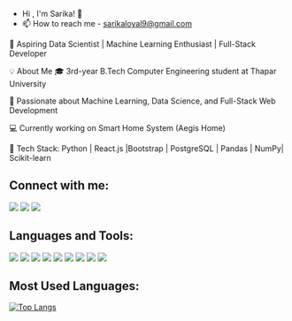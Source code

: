 - Hi , I'm Sarika! 👋
- 📫 How to reach me - sarikaloyal9@gmail.com
  
🚀 Aspiring Data Scientist | Machine Learning Enthusiast | Full-Stack Developer

💡 About Me
🎓 3rd-year B.Tech Computer Engineering student at Thapar University

🧠 Passionate about Machine Learning, Data Science, and Full-Stack Web Development

💻 Currently working on Smart Home System (Aegis Home)

📌 Tech Stack: Python | React.js |Bootstrap | PostgreSQL |  Pandas |  NumPy| Scikit-learn 

## Connect with me:
<p align="left">

<a href="https://www.linkedin.com/in/sarika-loyal-6ba916214/" target="blank"><img src="https://img.shields.io/badge/-LinkedIn-0077B5?style=flat&logo=linkedin&logoColor=white"/></a>
<a href="https://www.instagram.com/_sarikaa.9/" target="blank"><img src="https://img.shields.io/badge/-Instagram-E4405F?style=flat&logo=instagram&logoColor=white"/></a>
<a href="https://github.com/Sarikaa9" target="blank"><img src="https://img.shields.io/badge/-GitHub-181717?style=flat&logo=github&logoColor=white"/></a>
</p>

## Languages and Tools:
<p align="left">
<img src="https://img.shields.io/badge/-Python-3776AB?style=flat&logo=python&logoColor=white"/>
<img src="https://img.shields.io/badge/-JavaScript-F7DF1E?style=flat&logo=javascript&logoColor=black"/>
<img src="https://img.shields.io/badge/-React-61DAFB?style=flat&logo=react&logoColor=black"/>
<img src="https://img.shields.io/badge/-Node.js-339933?style=flat&logo=node.js&logoColor=white"/>
<img src="https://img.shields.io/badge/-Flask-000000?style=flat&logo=flask&logoColor=white"/>
<img src="https://img.shields.io/badge/-PostgreSQL-336791?style=flat&logo=postgresql&logoColor=white"/>
<img src="https://img.shields.io/badge/-Firebase-FFCA28?style=flat&logo=firebase&logoColor=black"/>
<img src="https://img.shields.io/badge/-Bootstrap-7952B3?style=flat&logo=bootstrap&logoColor=white"/>
<img src="https://img.shields.io/badge/-MongoDB-47A248?style=flat&logo=mongodb&logoColor=white"/>
</p>

## Most Used Languages:
[![Top Langs](https://github-readme-stats.vercel.app/api/top-langs/?username=Sarikaa9&layout=compact&theme=radical)](https://github.com/anuraghazra/github-readme-stats)

<!---
Sarikaa9/Sarikaa9 is a ✨ special ✨ repository because its `README.md` (this file) appears on your GitHub profile.
You can click the Preview link to take a look at your changes.
--->
